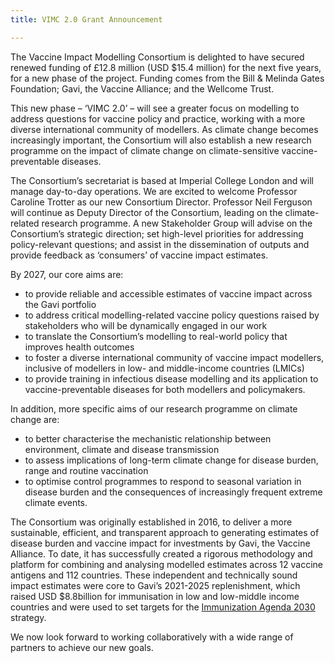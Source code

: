 ```yaml
---
title: VIMC 2.0 Grant Announcement

---
```

The Vaccine Impact Modelling Consortium is delighted to have secured renewed funding of £12.8 million (USD $15.4 million) for the next five years, for a new phase of the project. Funding comes from the Bill & Melinda Gates Foundation; Gavi, the Vaccine Alliance; and the Wellcome Trust.

This new phase – ‘VIMC 2.0’ – will see a greater focus on modelling to address questions for vaccine policy and practice, working with a more diverse international community of modellers. As climate change becomes increasingly important, the Consortium will also establish a new research programme on the impact of climate change on climate-sensitive vaccine-preventable diseases.

The Consortium’s secretariat is based at Imperial College London and will manage day-to-day operations. We are excited to welcome Professor Caroline Trotter as our new Consortium Director. Professor Neil Ferguson will continue as Deputy Director of the Consortium, leading on the climate-related research programme. A new Stakeholder Group will advise on the Consortium’s strategic direction; set high-level priorities for addressing policy-relevant questions; and assist in the dissemination of outputs and provide feedback as ‘consumers’ of vaccine impact estimates. 

By 2027, our core aims are:
- to provide reliable and accessible estimates of vaccine impact across the Gavi portfolio
- to address critical modelling-related vaccine policy questions raised by   stakeholders who will be dynamically engaged in our work
- to translate the Consortium’s modelling to real-world policy that improves health outcomes
- to foster a diverse international community of vaccine impact modellers, inclusive of modellers in low- and middle-income countries (LMICs)
- to provide training in infectious disease modelling and its application to vaccine-preventable diseases for both modellers and policymakers.

In addition, more specific aims of our research programme on climate change are:
- to better characterise the mechanistic relationship between environment, climate and disease transmission 
- to assess implications of long-term climate change for disease burden, range and routine vaccination
- to optimise control programmes to respond to seasonal variation in disease burden and the consequences of increasingly frequent extreme climate events.

The Consortium was originally established in 2016, to deliver a more sustainable, efficient, and transparent approach to generating estimates of disease burden and vaccine impact for investments by Gavi, the Vaccine Alliance. To date, it has successfully created a rigorous methodology and platform for combining and analysing modelled estimates across 12 vaccine antigens and 112 countries. These independent and technically sound impact estimates were core to Gavi’s 2021-2025 replenishment, which raised USD $8.8billion for immunisation in low and low-middle income countries and were used to set targets for the [Immunization Agenda 2030](https://www.immunizationagenda2030.org/) strategy.

We now look forward to working collaboratively with a wide range of partners to achieve our new goals. 
